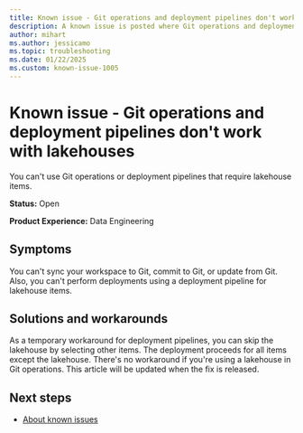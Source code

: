 ```yaml
---
title: Known issue - Git operations and deployment pipelines don't work with lakehouses
description: A known issue is posted where Git operations and deployment pipelines don't work with lakehouses
author: mihart
ms.author: jessicamo
ms.topic: troubleshooting  
ms.date: 01/22/2025
ms.custom: known-issue-1005
---
```


# Known issue - Git operations and deployment pipelines don't work with lakehouses

You can't use Git operations or deployment pipelines that require lakehouse items.

**Status:** Open

**Product Experience:** Data Engineering

## Symptoms

You can't sync your workspace to Git, commit to Git, or update from Git. Also, you can't perform deployments using a deployment pipeline for lakehouse items.

## Solutions and workarounds

As a temporary workaround for deployment pipelines, you can skip the lakehouse by selecting other items. The deployment proceeds for all items except the lakehouse. There's no workaround if you're using a lakehouse in Git operations. This article will be updated when the fix is released.

## Next steps

- [About known issues](https://support.fabric.microsoft.com/known-issues)
